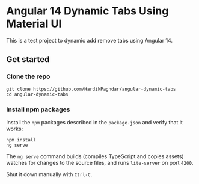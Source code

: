 # Angular 14 Dynamic Tabs Using Material UI

This is a test project to dynamic add remove tabs using Angular 14. 

## Get started

### Clone the repo

```shell
git clone https://github.com/HardikPaghdar/angular-dynamic-tabs
cd angular-dynamic-tabs
```

### Install npm packages

Install the `npm` packages described in the `package.json` and verify that it works:

```shell
npm install
ng serve
```

The `ng serve` command builds (compiles TypeScript and copies assets) watches for changes to the source files, and runs `lite-server` on port `4200`.

Shut it down manually with `Ctrl-C`.
